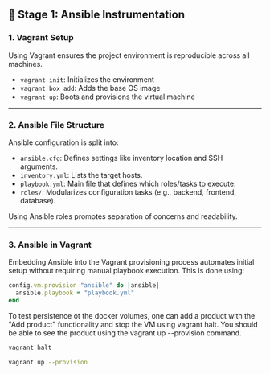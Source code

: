 ## 🧱 Stage 1: Ansible Instrumentation

### 1. Vagrant Setup

Using Vagrant ensures the project environment is reproducible across all machines.

- `vagrant init`: Initializes the environment  
- `vagrant box add`: Adds the base OS image  
- `vagrant up`: Boots and provisions the virtual machine  

---

### 2. Ansible File Structure

Ansible configuration is split into:
- `ansible.cfg`: Defines settings like inventory location and SSH arguments.
- `inventory.yml`: Lists the target hosts.
- `playbook.yml`: Main file that defines which roles/tasks to execute.
- `roles/`: Modularizes configuration tasks (e.g., backend, frontend, database).

Using Ansible roles promotes separation of concerns and readability.

---

### 3. Ansible in Vagrant

Embedding Ansible into the Vagrant provisioning process automates initial setup without requiring manual playbook execution. This is done using:

```ruby
config.vm.provision "ansible" do |ansible|
  ansible.playbook = "playbook.yml"
end
```
To test persistence ot the docker volumes, one can add a product with the "Add product" functionality and stop the VM using vagrant halt. You should be able to see the product using the vagrant up --provision command.
```bash
vagrant halt
```
```bash
vagrant up --provision
```


